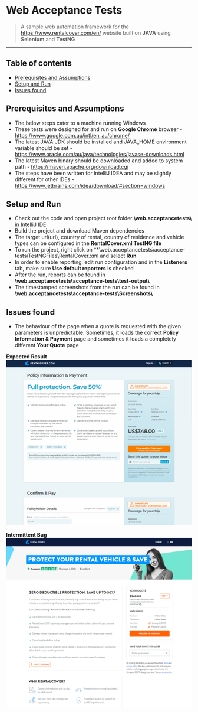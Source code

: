 # Web Acceptance Tests
> A sample web automation framework for the https://www.rentalcover.com/en/ website built on <b>JAVA</b> using <b>Selenium</b> and <b>TestNG</b>
<hr>

## Table of contents
* [Prerequisites and Assumptions](#prerequisites-and-assumptions)
* [Setup and Run](#setup-and-run)
* [Issues found](#issues-found)

## Prerequisites and Assumptions
* The below steps cater to a machine running Windows
* These tests were designed for and run on **Google Chrome** browser - https://www.google.com.au/intl/en_au/chrome/
* The latest JAVA JDK should be installed and JAVA_HOME environment variable should be set - https://www.oracle.com/au/java/technologies/javase-downloads.html
* The latest Maven binary should be downloaded and added to system path - https://maven.apache.org/download.cgi
* The steps have been written for IntelliJ IDEA and may be slightly different for other IDEs - https://www.jetbrains.com/idea/download/#section=windows

##  Setup and Run
* Check out the code and open project root folder **\web.acceptancetests\\** in IntelliJ IDE
* Build the project and download Maven dependencies
* The target url(url), country of rental, country of residence and vehicle types can be configured in the **RentalCover.xml TestNG file**  
* To run the project, right click on **\web.acceptancetests\acceptance-tests\TestNGFiles\RentalCover.xml</b> and select **Run**
* In order to enable reporting, edit run configuration and in the **Listeners** tab, make sure **Use default reporters** is checked
* After the run, reports can be found in **\web.acceptancetests\acceptance-tests\test-output\\**
* The timestamped screenshots from the run can be found in **\web.acceptancetests\acceptance-tests\Screenshots\\**

##  Issues found
* The behaviour of the page when a quote is requested with the given parameters is unpredictable. Sometimes, it loads the correct  **Policy Information & Payment** page and sometimes it loads a completely different **Your Quote** page
  
**Expected Result**
![ExpectedResult](screenshots/PolicyConfirmation.png)

**Intermittent Bug**
![ActualResult](screenshots/QuotePage.png)
